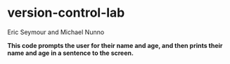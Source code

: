 # version-control-lab
Eric Seymour and Michael Nunno

**This code prompts the user for their name and age, and then prints their name and age in a sentence to the screen.**
